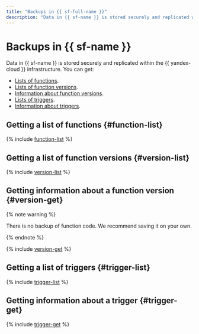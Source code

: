 ```yaml
---
title: "Backups in {{ sf-full-name }}"
description: "Data in {{ sf-name }} is stored securely and replicated within the {{ yandex-cloud }} infrastructure. You can get lists of functions and function versions, information about function versions, lists of triggers, and information about triggers."
---
```


# Backups in {{ sf-name }}

Data in {{ sf-name }} is stored securely and replicated within the {{ yandex-cloud }} infrastructure. You can get:
* [Lists of functions](#function-list).
* [Lists of function versions](#version-list).
* [Information about function versions](#version-get).
* [Lists of triggers](#trigger-list).
* [Information about triggers](#trigger-get).

## Getting a list of functions {#function-list}

{% include [function-list](../../_includes/functions/function-list.md) %}

## Getting a list of function versions {#version-list}

{% include [version-list](../../_includes/functions/version-list.md) %}

## Getting information about a function version {#version-get}

{% note warning %}

There is no backup of function code. We recommend saving it on your own.

{% endnote %}

{% include [version-get](../../_includes/functions/version-get.md) %}

## Getting a list of triggers {#trigger-list}

{% include [trigger-list](../../_includes/functions/trigger-list.md) %}

## Getting information about a trigger {#trigger-get}

{% include [trigger-get](../../_includes/functions/trigger-get.md) %}
